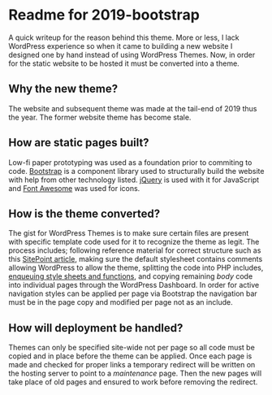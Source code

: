 # Readme for 2019-bootstrap

A quick writeup for the reason behind this theme. More or less, I lack WordPress experience so when it came to building a new website I designed one by hand instead of using WordPress Themes. Now, in order for the static website to be hosted it must be converted into a theme.



## Why the new theme?

The website and subsequent theme was made at the tail-end of 2019 thus the year. The former website theme has become stale. 



## How are static pages built?

Low-fi paper prototyping was used as a foundation prior to commiting to code. [Bootstrap](https://getbootstrap.com/) is a component library used to structurally build the website with help from other technology listed. [jQuery](https://jquery.com/) is used with it for JavaScript and [Font Awesome](https://fontawesome.com/) was used for icons.

[Bootstrap]: https://getbootstrap.com/
[Font Awesome]: https://fontawesome.com/
[jQuery]: https://jquery.com/



## How is the theme converted?

The gist for WordPress Themes is to make sure certain files are present with specific template code used for it to recognize the theme as legit. The process includes; following reference material for correct structure such as this [SitePoint article](https://www.sitepoint.com/bootstrap-wordpress-theme-integration/), making sure the default stylesheet contains comments allowing WordPress to allow the theme, splitting the code into PHP includes, [enqueuing style sheets and functions](https://developer.wordpress.org/reference/functions/wp_enqueue_style/), and copying remaining *body* code into individual pages through the WordPress Dashboard. In order for active navigation styles can be applied per page via Bootstrap the navigation bar must be in the page copy and modified per page not as an include.


## How will deployment be handled?

Themes can only be specified site-wide not per page so all code must be copied and in place before the theme can be applied. Once each page is made and checked for proper links a temporary redirect will be written on the hosting server to point to a *maintenance* page. Then the new pages will take place of old pages and ensured to work before removing the redirect. 

